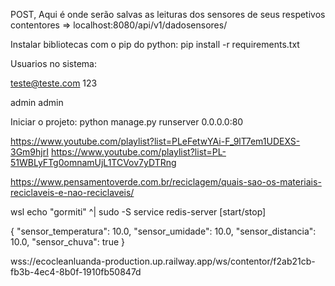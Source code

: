 POST, Aqui é onde serão salvas as leituras dos sensores de seus respetivos contentores => localhost:8080/api/v1/dadosensores/

Instalar bibliotecas com o pip do python:
pip install -r requirements.txt

Usuarios no sistema:

teste@teste.com
123

admin
admin

Iniciar o projeto:
python manage.py runserver 0.0.0.0:80

https://www.youtube.com/playlist?list=PLeFetwYAi-F_9lT7em1UDEXS-3Gm9hjrI
https://www.youtube.com/playlist?list=PL-51WBLyFTg0omnamUjL1TCVov7yDTRng

https://www.pensamentoverde.com.br/reciclagem/quais-sao-os-materiais-reciclaveis-e-nao-reciclaveis/

wsl echo "gormiti" ^| sudo -S service redis-server [start/stop]

{
    "sensor_temperatura": 10.0,
    "sensor_umidade": 10.0,
    "sensor_distancia": 10.0,
    "sensor_chuva": true
}

wss://ecocleanluanda-production.up.railway.app/ws/contentor/f2ab21cb-fb3b-4ec4-8b0f-1910fb50847d